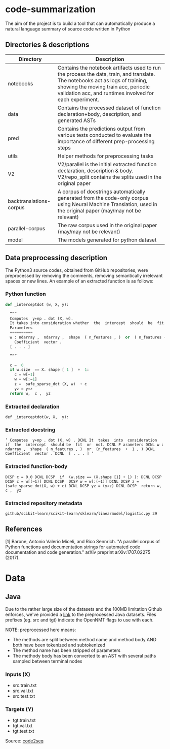# code-summarization
The aim of the project is to  build a tool that can automatically produce a natural language summary of source code written in Python

## Directories & descriptions

| Directory | Description |
|-----------|-------------|
| notebooks | Contains the notebook artifacts used to run the process the data, train, and translate. The notebooks act as logs of training, showing the moving train acc, periodic validation acc, and runtimes involved for each experiment. |
| data | Contains the processed dataset of function declaration+body, description, and generated ASTs |
| pred | Contains the predictions output from various tests conducted to evaluate the importance of different prep-processing steps |
| utils | Helper methods for preprocessing tasks |
| V2 | V2/parallel is the initial extracted function declaration, description & body. V2/repo_split contains the splits used in the original paper|
| backtranslations-corpus| A corpus of docstrings automatically generated from the code-only corpus using Neural Machine Translation, used in the original paper (may/may not be relevant) |
| parallel-corpus | The raw corpus used in the original paper (may/may not be relevant) |
| model | The models generated for python dataset |


## Data preprocessing description

The Python3 source codes, obtained from GitHub repositories, were preprocessed by removing the comments, removing semantically irrelevant spaces or new lines. An example of an extracted function is as follows:

### Python function
```python
def _interceptdot (w, X, y):

  ””” 
  Computes  y∗np . dot (X, w).
  It takes into consideration whether  the  intercept  should  be  fit.
  Parameters
  −−−−−−−−−−
  w : ndarray ,  ndarray ,  shape  ( n_features , )  or  ( n_features +  1 , )
    Coefficient  vector .
  [ . . . ]

  ”””

  c =  0
  if w.size  == X. shape [ 1 ]  +  1:
    c = w[−1]
    w = w[:−1]
    z =  safe_sparse_dot (X, w)  + c
    yz = y∗z
  return w,  c ,  yz
  ```
### Extracted declaration 
```def _interceptdot(w, X,  y):``` 

### Extracted docstring 
``` ’ Computes  y∗np . dot (X, w) . DCNL It  takes  into  consideration  if  the  intercept  should be  fit  or  not. DCNL P arameters DCNL w :  ndarray ,  shape  ( n_features , )  or  (n_features  +  1 , ) DCNL Coefficient  vector . DCNL  [ . . . ] ’ ```

### Extracted function-body
``` DCSP c = 0.0 DCNL DCSP  if  (w.size == (X.shape [1] + 1) ): DCNL DCSP  DCSP c = w[(−1)] DCNL DCSP  DCSP w = w[:(−1)] DCNL DCSP z =(safe_sparse_dot(X, w) + c) DCNL DCSP yz = (y∗z) DCNL DCSP  return w,  c ,  yz ```
### Extracted repository metadata

```github/scikit−learn/scikit−learn/sklearn/linearmodel/logistic.py 39```

## References 
[1] Barone, Antonio Valerio Miceli, and Rico Sennrich. "A parallel corpus of Python functions and documentation strings for automated code documentation and code generation." arXiv preprint arXiv:1707.02275 (2017).

# Data

## Java
Due to the rather large size of the datasets and the 100MB limitation Github enforces, we've provided a [link](https://drive.google.com/open?id=1mJRuS_Z0MMYmwWO09LrSXC5idqdgCVCJ) to the preprocessed Java datasets. Files prefixes (eg. src and tgt) indicate the OpenNMT flags to use with each. 

NOTE: preprocessed here means:
- The methods are split between method name and method body AND both have been tokenized and subtokenized
- The method name has been stripped of parameters
- The methody body has been converted to an AST with several paths sampled between terminal nodes

### Inputs (X)
- src.train.txt
- src.val.txt
- src.test.txt

### Targets (Y)
- tgt.train.txt
- tgt.val.txt
- tgt.test.txt

Source: [code2seq](https://github.com/tech-srl/code2seq#datasets)
